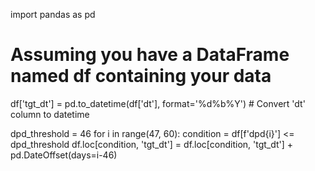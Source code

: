 import pandas as pd

# Assuming you have a DataFrame named df containing your data
df['tgt_dt'] = pd.to_datetime(df['dt'], format='%d%b%Y')  # Convert 'dt' column to datetime

dpd_threshold = 46
for i in range(47, 60):
    condition = df[f'dpd{i}'] <= dpd_threshold
    df.loc[condition, 'tgt_dt'] = df.loc[condition, 'tgt_dt'] + pd.DateOffset(days=i-46)
